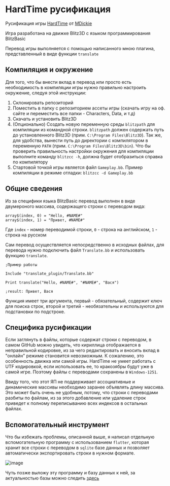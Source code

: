 # HardTime русификация
Русификация игры [HardTime](http://www.mdickie.com/prev_hardtime.htm) от [MDickie](http://www.mdickie.com/)

Игра разработана на движке Blitz3D с языком программирования BlitzBasic

Перевод игры выполняется с помощью написанного мною плагина, представленный в виде функции `translate`

## Компиляция и окружение
Для того, что бы внести вклад в перевод или просто есть необходимость в компиляции игры нужно правильно настроить окружение, следуя этой инструкции:
1. Склонировать репозиторий
2. Поместить в папку с репозиторием ассеты игры (скачать игру на оф. сайте и переместить все папки - Characters, Data, и т.д)
3. Скачать и установить Blitz3D
4. (Опционально) Создать новую переменную среды `blitzpath` для компиляции из командной строки. `blitzpath` должен содержать путь до установленного Blitz3D (прим. `C:\Program Files\Blitz3D`). Так же, для удобства, вынести путь до директории с компилятором в переменную `PATH` (прим. `C:\Program Files\Blitz3D\bin`). Что бы проверить правильность настройки окружения для компиляции выполните команду `blitzcc -h`, должна будет отобразиться справка по компилятору
5. Стартовой точкой игры является файл `Gameplay.bb`. Пример компиляции в режиме отладки: `blitzcc -d Gameplay.bb`

## Общие сведения
Из за специфики языка BlitzBasic перевод выполнен в виде двумероного массива, содержащего строки с переводом вида:

```
array$(index, 0) = "Hello, #NAME#"
array$(index, 1) = "Привет, #NAME#"
```

Где `index` - номер переводимой строки, `0` - строка на английском, `1` - строка на русском

Сам перевод осуществляется непосредственно в исходных файлах, для перевода нужно подключить файл `Translate.bb` и использовать функцию `translate`.

```
;Пример работы

Include "translate_plugin/Translate.bb"

Print translate("Hello, #NAME#", "#NAME#", "Вася")

;result: Привет, Вася
```

Функция имеет три аргумента, первый - обязательный, содержит ключ для поиска строк, второй и третий - необязательны и используются для подстановки по подстроке.

## Специфика русификации

Если заглянуть в файлы, которые содержат строки с переводом, в самом GitHub можно увидеть, что кириллица отображается в неправильной кодировке, из за чего редактировать и вносить вклад в "онлайн" режиме становится невозможным. К сожалению, это особенность движка или самой игры. HardTime не умеет работать с UTF кодировкой, если использовать ее, то кракозябры будут уже в самой игре. Поэтому файлы с переводами сохранены в `Windows-1251`.

Ввиду того, что этот ЯП не поддерживает ассоциативные и динамические массивы необходимо заранее объявлять длину массива. Это может быть очень не удобным, потому, что строки с переводами разбиты по файлам, из за этого добавление или удаление строк приведет к полному переписыванию всех индексов в остальных файлах.

## Вспомогательный инструмент

Что бы избежать проблемы, описанной выше, я написал отдельную вспомогательную программу с использованием `flutter`, которая хранит все строки с переводом в `sqlite` базе данных и позволяет автоматически экспортировать строки в нужном формате.

![image](https://github.com/softbie/hardtime-russification/assets/39442071/582c6d17-59dc-4065-930f-05b4f3b64d63)

Чуть позже выложу эту программу и базу данных к ней, за актуальностью базы можно следить [здесь](/softbie/hardtime-russification/releases) 

